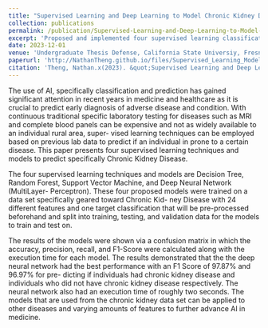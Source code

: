 ```yaml
---
title: "Supervised Learning and Deep Learning to Model Chronic Kidney Disease"
collection: publications
permalink: /publication/Supervised-Learning-and-Deep-Learning-to-Model-Chronic-Kidney-Disease
excerpt: 'Proposed and implemented four supervised learning classification models, including one deep learning model (Decision Tree, Random Forest, Support Vector Machine, and Multi-Layer Perceptron) to predict if an individual has chronic kidney disease based on a dataset with 25 different features. The Multi-Layer Perceptron model had the highest accuracy of 96.6% and the Decision Tree model had the lowest with 92.6%.(Research Advisor: Dr. Athanasios Panagopoulos, Department of Computer Science)'
date: 2023-12-01
venue: 'Undergraduate Thesis Defense, California State Universiy, Fresno -- Department of Computer Science'
paperurl: 'http://NathanTheng.github.io/files/Supervised_Learning_Modeling_of_Chronic_Kidney_Disease.pdf'
citation: 'Theng, Nathan.x(2023). &quot;Supervised Learning and Deep Learning to Model Chronic Kidney Disease. &quot; <i>Undergraduate Thesis Defense, California State University, Fresno </i>.'
---
```


The use of AI, specifically classification and prediction has gained significant attention in recent years in medicine and healthcare as it is crucial to predict early diagnosis of adverse disease and condition. With continuous traditional specific laboratory testing for diseases such as MRI and complete blood panels can be expensive and not as widely available to an individual rural area, super- vised learning techniques can be employed based on previous lab data to predict if an individual in prone to a certain disease. This paper presents four supervised learning techniques and models to predict specifically Chronic Kidney Disease.

The four supervised learning techniques and models are Decision Tree, Random Forest, Support Vector Machine, and Deep Neural Network (MultiLayer- Perceptron). These four proposed models were trained on a data set specifically geared toward Chronic Kid- ney Disease with 24 different features and one target classification that will be pre-processed beforehand and split into training, testing, and validation data for the models to train and test on.

The results of the models were shown via a confusion matrix in which the accuracy, precision, recall, and F1-Score were calculated along with the execution time for each model. The results demonstrated that the the deep neural network had the best performance with an F1 Score of 97.87% and 96.97% for pre- dicting if individuals had chronic kidney disease and individuals who did not have chronic kidney disease respectively. The neural network also had an execution time of roughly two seconds. The models that are used from the chronic kidney data set can be applied to other diseases and varying amounts of features to further advance AI in medicine.
